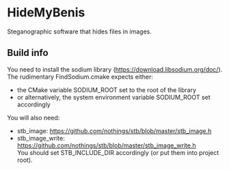 # HideMyBenis
Steganographic software that hides files in images.

## Build info
You need to install the sodium library (https://download.libsodium.org/doc/).  
The rudimentary FindSodium.cmake expects either:  
* the CMake variable SODIUM_ROOT set to the root of the library
* or alternatively, the system environment variable SODIUM_ROOT set accordingly

You will also need:  
* stb_image: https://github.com/nothings/stb/blob/master/stb_image.h
* stb_image_write: https://github.com/nothings/stb/blob/master/stb_image_write.h  
You should set STB_INCLUDE_DIR accordingly (or put them into project root).
